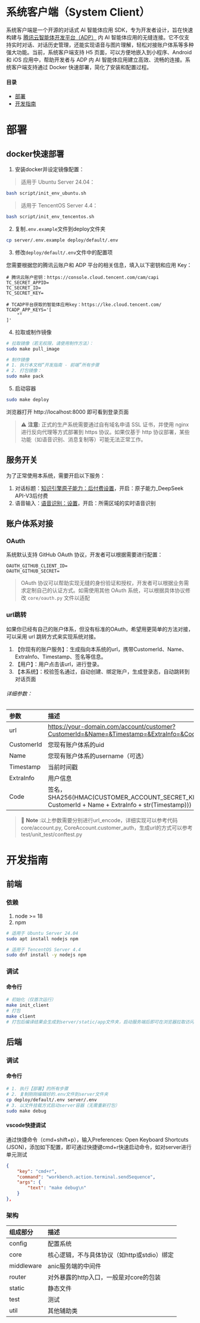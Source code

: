 # 系统客户端（System Client）
系统客户端是一个开源的对话式 AI 智能体应用 SDK，专为开发者设计，旨在快速构建与 [腾讯云智能体开发平台（ADP）](https://cloud.tencent.com/product/tcadp) 内 AI 智能体应用的无缝连接。它不仅支持实时对话、对话历史管理，还能实现语音与图片理解，轻松对接账户体系等多种强大功能。当前，系统客户端支持 H5 页面，可以方便地嵌入到小程序、Android 和 iOS 应用中，帮助开发者与 ADP 内 AI 智能体应用建立高效、流畅的连接。系统客户端支持通过 Docker 快速部署，简化了安装和配置过程。

#### 目录

- [部署](#部署)
- [开发指南](#开发指南)

# 部署

## docker快速部署

1. 安装docker并设定镜像配置：
> 适用于 Ubuntu Server 24.04：
``` bash
bash script/init_env_ubuntu.sh
```
> 适用于 TencentOS Server 4.4：
``` bash
bash script/init_env_tencentos.sh
```

2. 复制```.env.example```文件到deploy文件夹
``` bash
cp server/.env.example deploy/default/.env
```

3. 修改```deploy/default/.env```文件中的配置项

您需要根据您的腾讯云账户和 ADP 平台的相关信息，填入以下密钥和应用 Key：

```
# 腾讯云账户密钥：https://console.cloud.tencent.com/cam/capi
TC_SECRET_APPID=
TC_SECRET_ID=
TC_SECRET_KEY=

# TCADP平台获取的智能体应用key：https://lke.cloud.tencent.com/
TCADP_APP_KEYS='[
    ""
]'
```

4. 拉取或制作镜像
``` bash
# 拉取镜像（若无权限，请使用制作方法）：
sudo make pull_image

# 制作镜像
# 1. 执行本文档“开发指南 - 前端”所有步骤
# 2. 打包镜像：
sudo make pack
```

5. 启动容器
``` bash
sudo make deploy
```
浏览器打开 http://localhost:8000 即可看到登录页面

> :warning: **注意:** 正式的生产系统需要通过自有域名申请 SSL 证书，并使用 nginx 进行反向代理等方式部署到 https 协议。如果仅基于 http 协议部署，某些功能（如语音识别、消息复制等）可能无法正常工作。

## 服务开关

为了正常使用本系统，需要开启以下服务：
1. 对话标题：[知识引擎原子能力：后付费设置](https://console.cloud.tencent.com/lkeap/settings)，开启：原子能力_DeepSeek API-V3后付费
2. 语音输入：[语音识别：设置](https://console.cloud.tencent.com/asr/settings)，开启：所需区域的实时语音识别


## 账户体系对接

### OAuth

系统默认支持 GitHub OAuth 协议，开发者可以根据需要进行配置：
```
OAUTH_GITHUB_CLIENT_ID=
OAUTH_GITHUB_SECRET=
```
> OAuth 协议可以帮助实现无缝的身份验证和授权，开发者可以根据业务需求定制自己的认证方式。如需使用其他 OAuth 系统，可以根据具体协议修改 `core/oauth.py` 文件以适配

### url跳转

如果你已经有自己的账户体系，但没有标准的OAuth，希望用更简单的方法对接，可以采用 url 跳转方式来实现系统对接。

1. 【你现有的账户服务】：生成指向本系统的url，携带CustomerId、Name、ExtraInfo、Timestamp、签名等信息。
2. 【用户】：用户点击该url，进行登录。
3. 【本系统】：校验签名通过，自动创建、绑定账户，生成登录态，自动跳转到对话页面

###### 详细参数：

| 参数      | 描述 |
| :----------- | :-----------|
| url | https://your-domain.com/account/customer?CustomerId=&Name=&Timestamp=&ExtraInfo=&Code= |
| CustomerId | 您现有账户体系的uid |
| Name | 您现有账户体系的username（可选）|
| Timestamp | 当前时间戳 |
| ExtraInfo | 用户信息 |
| Code | 签名，SHA256(HMAC(CUSTOMER_ACCOUNT_SECRET_KEY, CustomerId + Name + ExtraInfo + str(Timestamp))) |

> :memo: **Note** :以上参数需要分别进行url_encode，详细实现可以参考代码core/account.py, CoreAccount.customer_auth，生成url的方式可以参考test/unit_test/conftest.py

# 开发指南

## 前端

### 依赖

1. node >= 18
2. npm

``` bash
# 适用于 Ubuntu Server 24.04
sudo apt install nodejs npm

# 适用于 TencentOS Server 4.4
sudo dnf install -y nodejs npm
```

### 调试

#### 命令行
``` bash
# 初始化（仅首次运行）
make init_client
# 打包
make client
# 打包后编译结果会生成到server/static/app文件夹，启动服务端后即可在浏览器拉取访问
```

## 后端

### 调试

#### 命令行

``` bash
# 1. 执行【部署】的所有步骤
# 2. 复制刚刚编辑好的.env文件到server文件夹
cp deploy/default/.env server/.env
# 3. 以文件挂载方式启动server容器（无需重新打包）
sudo make debug
```

#### vscode快捷调试

通过快捷命令（cmd+shift+p），输入Preferences: Open Keyboard Shortcuts (JSON)，添加如下配置，即可通过快捷键cmd+r快速启动命令，如对server进行单元测试

``` json
{
    "key": "cmd+r",
    "command": "workbench.action.terminal.sendSequence",
    "args": {
        "text": "make debug\n"
    }
},
```

### 架构

| 组成部分      | 描述 |
| :----------- | :-----------|
| config      | 配置系统 |
| core   | 核心逻辑，不与具体协议（如http或stdio）绑定 |
| middleware | anic服务端的中间件 |
| router | 对外暴露的http入口，一般是对core的包装 |
| static | 静态文件 |
| test | 测试 |
| util | 其他辅助类 |
